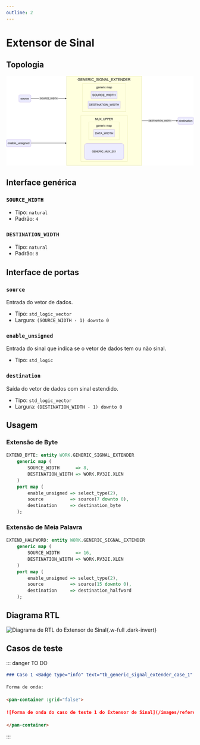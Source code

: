 ```yaml
---
outline: 2
---
```


# Extensor de Sinal

## Topologia

![alt text](/public/images/reference/report_components/generic_signal_extender.drawio.svg)

## Interface genérica

### `SOURCE_WIDTH` <Badge type="neutral" text="GENERIC" />
- Tipo: `natural`
- Padrão: `4`

### `DESTINATION_WIDTH` <Badge type="neutral" text="GENERIC" />
- Tipo: `natural`
- Padrão: `8`

## Interface de portas

### `source` <Badge type="success" text="INPUT" />

Entrada do vetor de dados.

- Tipo: `std_logic_vector`
- Largura: `(SOURCE_WIDTH - 1) downto 0`

### `enable_unsigned` <Badge type="success" text="INPUT" />

Entrada do sinal que indica se o vetor de dados tem ou não sinal.

- Tipo: `std_logic`

### `destination` <Badge type="danger" text="OUTPUT" />

Saída do vetor de dados com sinal estendido.

- Tipo: `std_logic_vector`
- Largura: `(DESTINATION_WIDTH - 1) downto 0`

## Usagem

### Extensão de Byte

```vhdl
EXTEND_BYTE: entity WORK.GENERIC_SIGNAL_EXTENDER
    generic map (
        SOURCE_WIDTH      => 8,
        DESTINATION_WIDTH => WORK.RV32I.XLEN
    )
    port map (
        enable_unsigned => select_type(2),
        source          => source(7 downto 0),
        destination     => destination_byte
    );
```

### Extensão de Meia Palavra

```vhdl
EXTEND_HALFWORD: entity WORK.GENERIC_SIGNAL_EXTENDER
    generic map (
        SOURCE_WIDTH      => 16,
        DESTINATION_WIDTH => WORK.RV32I.XLEN
    )
    port map (
        enable_unsigned => select_type(2),
        source          => source(15 downto 0),
        destination     => destination_halfword
    );
```

## Diagrama RTL

<pan-container>

![Diagrama de RTL do Extensor de Sinal](/images/reference/entities/generic_signal_extender_netlist.svg){.w-full .dark-invert}

</pan-container>

## Casos de teste

::: danger TO DO

```md
### Caso 1 <Badge type="info" text="tb_generic_signal_extender_case_1" />

Forma de onda:

<pan-container :grid="false">

![Forma de onda do caso de teste 1 do Extensor de Sinal](/images/reference/entities/tb_generic_signal_extender_case_1.svg){.w-full .dark-invert}

</pan-container>

```

:::
